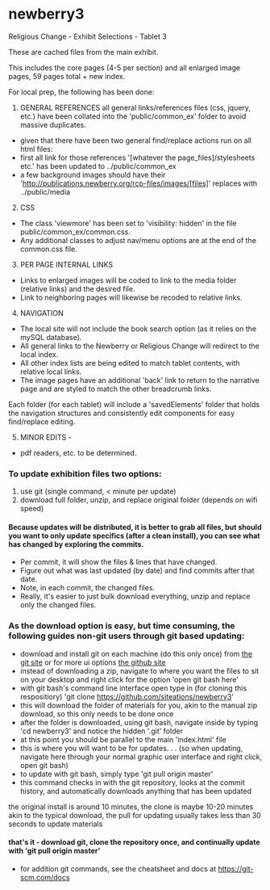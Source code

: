 # newberry3
Religious Change - Exhibit Selections - Tablet 3

These are cached files from the main exhibit.

This includes the core pages (4-5 per section) and all enlarged image pages, 59 pages total + new index.

For local prep, the following has been done:

1. GENERAL REFERENCES
all general links/references files (css, jquery, etc.) have been collated into the 'public/common_ex' folder to avoid massive duplicates.
* given that there have been two general find/replace actions run on all html files:
* first all link for those references '[whatever the page_files]/stylesheets etc.' has been updated to ../public/common_ex
* a few background images should have their 'http://publications.newberry.org/rcp-files/images/[files]' replaces with ../public/media

2. CSS
* The class 'viewmore' has been set to 'visibility: hidden' in the file public/common_ex/common.css.
* Any additional classes to adjust nav/menu options are at the end of the common.css file.
  
3. PER PAGE INTERNAL LINKS
* Links to enlarged images will be coded to link to the media folder (relative links) and the desired file.
* Link to neighboring pages will likewise be recoded to relative links.
  
4. NAVIGATION
* The local site will not include the book search option (as it relies on the mySQL database).
* All general links to the Newberry or Religious Change will redirect to the local index.
* All other index lists are being edited to match tablet contents, with relative local links.
* The image pages have an additional 'back' link to return to the narrative page and are styled to match the other breadcrumb links.

Each folder (for each tablet) will include a 'savedElements' folder that holds the navigation structures and consistently edit components for easy find/replace editing.
  
5. MINOR EDITS -
* pdf readers, etc. to be determined.


### To update exhibition files two options:

1. use git (single command, < minute per update)
2. download full folder, unzip, and replace original folder (depends on wifi speed)

#### Because updates will be distributed, it is better to grab all files, but should you want to only update specifics (after a clean install), you can see what has changed by exploring the commits. 
* Per commit, it will show the files & lines that have changed. 
* Figure out what was last updated (by date) and find commits after that date.
* Note, in each commit, the changed files. 
* Really, it's easier to just bulk download everything, unzip and replace only the changed files.


### As the download option is easy, but time consuming, the following guides non-git users through git based updating:
* download and install git on each machine (do this only once) from [the git site](https://git-scm.com/) or for more ui options [the github site](http://windows.github.com)
* instead of downloading a zip, navigate to where you want the files to sit on your desktop and right click for the option 'open git bash here'
* with git bash's command line interface open type in (for cloning this respositiory) 'git clone https://github.com/siteations/newberry3'
* this will download the folder of materials for you, akin to the manual zip download, so this only needs to be done once
* after the folder is downloaded, using git bash, navigate inside by typing 'cd newberry3' and notice the hidden '.git' folder
* at this point you should be parallel to the main 'index.html' file
* this is where you will want to be for updates. . . (so when updating, navigate here through your normal graphic user interface and right click, open git bash)
* to update with git bash, simply type 'git pull origin master'
* this command checks in with the git repository, looks at the commit history, and automatically downloads anything that has been updated

the original install is around 10 minutes, 
the clone is maybe 10-20 minutes akin to the typical download, 
the pull for updating usually takes less than 30 seconds to update materials

#### that's it - download git, clone the repository once, and continually update with 'git pull origin master'

* for addition git commands, see the cheatsheet and docs at https://git-scm.com/docs

  


